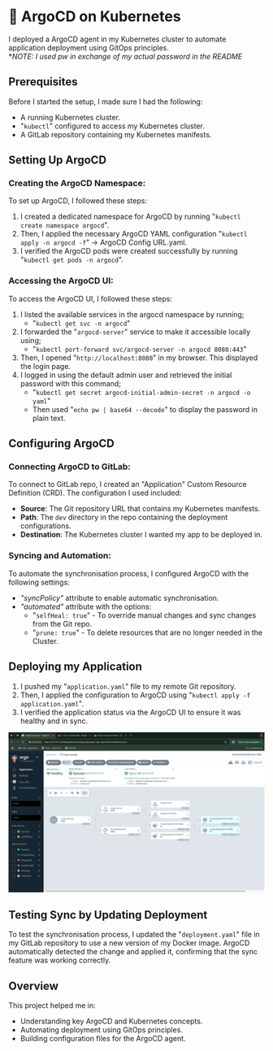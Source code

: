 # 🦑 ArgoCD on Kubernetes

I deployed a ArgoCD agent in my Kubernetes cluster to automate application deployment using GitOps principles.                                               
**NOTE: I used pw in exchange of my actual password in the README*
## Prerequisites

Before I started the setup, I made sure I had the following:
- A running Kubernetes cluster.
- "`kubectl`" configured to access my Kubernetes cluster.
- A GitLab repository containing my Kubernetes manifests.

## Setting Up ArgoCD

### Creating the ArgoCD Namespace:
To set up ArgoCD, I followed these steps:
1. I created a dedicated namespace for ArgoCD by running "`kubectl create namespace argocd`".
2. Then, I applied the necessary ArgoCD YAML configuration "`kubectl apply -n argocd -f`" -> ArgoCD Config URL.yaml.
3. I verified the ArgoCD pods were created successfully by running "`kubectl get pods -n argocd`".

### Accessing the ArgoCD UI:
To access the ArgoCD UI, I followed these steps:
1. I listed the available services in the argocd namespace by running;
   - "`kubectl get svc -n argocd`"
2. I forwarded the "`argocd-server`" service to make it accessible locally using;
   - "`kubectl port-forward svc/argocd-server -n argocd 8080:443`"
3. Then, I opened "`http://localhost:8080`" in my browser. This displayed the login page.
4. I logged in using the default admin user and retrieved the initial password with this command;
   - "`kubectl get secret argocd-initial-admin-secret -n argocd -o yaml`"
   - Then used "`echo pw | base64 --decode`" to display the password in plain text.

## Configuring ArgoCD

### Connecting ArgoCD to GitLab:

To connect to GitLab repo, I created an "Application" Custom Resource Definition (CRD). The configuration I used included:

- **Source**: The Git repository URL that contains my Kubernetes manifests.
- **Path**: The `dev` directory in the repo containing the deployment configurations.
- **Destination**: The Kubernetes cluster I wanted my app to be deployed in.

### Syncing and Automation:

To automate the synchronisation process, I configured ArgoCD with the following settings:

- *"syncPolicy"* attribute to enable automatic synchronisation.
- *"automated"* attribute with the options:
  - "`selfHeal: true`" - To override manual changes and sync changes from the Git repo.
  - "`prune: true`" - To delete resources that are no longer needed in the Cluster.

## Deploying my Application

1. I pushed my "`application.yaml`" file to my remote Git repository.
2. Then, I applied the configuration to ArgoCD using "`kubectl apply -f application.yaml`".
3. I verified the application status via the ArgoCD UI to ensure it was healthy and in sync.

![image_alt](https://github.com/GitCadet/aragocd/blob/main/my-app-argocd-ui.png?raw=true)

## Testing Sync by Updating Deployment

To test the synchronisation process, I updated the "`deployment.yaml`" file in my GitLab repository to use a new version of my Docker image. ArgoCD automatically detected the change and applied it, confirming that the sync feature was working correctly.

## Overview

This project helped me in:
- Understanding key ArgoCD and Kubernetes concepts.
- Automating deployment using GitOps principles.
- Building configuration files for the ArgoCD agent.
